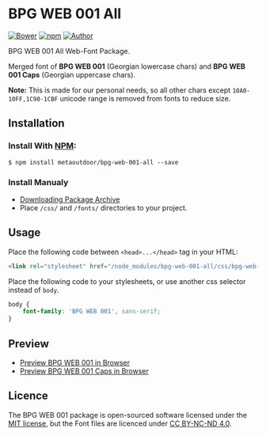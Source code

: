 # BPG WEB 001 All

[![Bower](https://img.shields.io/bower/v/bpg-web-001-all.svg)](http://bower.io/search/?q=bpg-web-001-all)
[![npm](https://img.shields.io/npm/v/bpg-web-001-all.svg)](https://www.npmjs.com/package/bpg-web-001-all)
[![Author](https://img.shields.io/badge/Font_Author-Besarion_Gugushvili-blue.svg)](https://github.com/web-fonts/bpg-web-001)

BPG WEB 001 All Web-Font Package.

Merged font of **BPG WEB 001** (Georgian lowercase chars) and **BPG WEB 001 Caps** (Georgian uppercase chars).

**Note:** This is made for our personal needs, so all other chars except `10A0-10FF,1C90-1CBF` unicode range is removed from fonts to reduce size.

## Installation

### Install With [NPM](https://www.npmjs.com):

```
$ npm install metaoutdoor/bpg-web-001-all --save
```

### Install Manualy

* [Downloading Package Archive](https://github.com/metaoutdoor/bpg-web-001-all/archive/master.zip)
* Place `/css/` and `/fonts/` directories to your project.

## Usage

Place the following code between `<head>...</head>` tag in your HTML:

```html
<link rel="stylesheet" href="/node_modules/bpg-web-001-all/css/bpg-web-001-all.css">
```

Place the following code to your stylesheets, or use another css selector instead of `body`.

```css
body {
    font-family: 'BPG WEB 001', sans-serif;
}
```

## Preview

- [Preview BPG WEB 001 in Browser](http://web-fonts.ge/bpg-web-001)
- [Preview BPG WEB 001 Caps in Browser](http://web-fonts.ge/bpg-web-001-caps)

## Licence

The BPG WEB 001 package is open-sourced software licensed under the [MIT license](http://opensource.org/licenses/MIT), but the Font files are licenced under [CC BY-NC-ND 4.0](http://creativecommons.org/licenses/by-nc-nd/4.0/).
